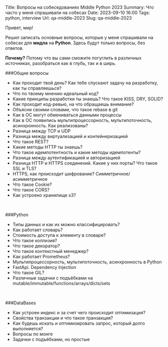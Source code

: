 Title: Вопросы на собеседованиях Middle Python 2023
Summary: Что часто у меня спрашивали на собесах
Date: 2023-09-10 16:00
Tags: python, interview
Url: qa-middle-2023
Slug: qa-middle-2023


Привет, мир!

Решил записать основные вопросы, которые у меня спрашивали на собесах для **мидла** на **Python**. 
Здесь будут только вопросы, без ответов. 

**Почему?** Потому что вы сами сможите погуглить в различных источниках, разобраться как в глубь, так и в ширь.

###Общие вопросы
- Как проходит твой день? Как тебе спускают задачу на разработку, как ты справляешься?
- Что по твоему мнению идеальный код?
- Какие принципы разработки ты знаешь? Что такое KISS, DRY, SOLID?
- Как проходит код-ревью, на что обращаешь внимание?
- Объясни своими словами, что такое rebase в git
- Как в ОС могут обмениваться данными процессы
- Как в ОС появились мультипроцессорность, мультипоточность, асинхронность. Как реализованы?
- Разница между TCP и UDP
- Разница между виртуализацией и контейнеризацией
- Что такое REST?
- Какие методы HTTP ты знаешь?
- Что такое идемпотентность и какие методы идемпотенты?
- Разница между аутентификацией и авторизацией
- Разница HTTP и HTTPS соединений. Какие у них порты? Что такое SSL и TLS?
- HTTPS, как происходит шифрование? Симметричное/асимметричное
- Что такое Cookie?
- Что такое CORS? 
- Как устроено хранилище s3?

<br/>

###Python
- Типы данных и как их можно классифицировать?
- Как работает словарь?
- Стоимость доступа к элементу в словаре?
- Что такое коллизия?
- Что такое декоратор?
- Что такое контекстный менеджер?
- Как работает Prometheus?
- Мультипроцессорность, мультипоточность, асинхронность в Python
- FastApi. Dependency Injection
- Что такое GIL?
- Различные задачки с подъёбками на mutable/immutable/functions/arrays/dicts/sets

<br/>

###DataBases
- Как устроен индекс и за счет чего происходит оптимизация?
- Свойства транзакции и что такое транзакция?
- Как будешь искать и оптимизировать запрос, который долго выполняется?
- Вопросы по монге
- Задачки с подъёбками, но простые